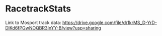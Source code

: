 # RacetrackStats

Link to Mosport track data:
https://drive.google.com/file/d/1krMS_D-YrD-DlKd6fPGwNOQBR3InYY-B/view?usp=sharing
